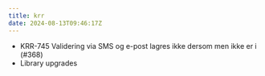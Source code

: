 ```yaml
---
title: krr
date: 2024-08-13T09:46:17Z
---
```

- KRR-745 Validering via SMS og e-post lagres ikke dersom men ikke er i (#368)
- Library upgrades

